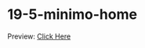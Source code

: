 # 19-5-minimo-home
Preview: <a href="https://jahidulraju.github.io/19-5-minimo-home/"> Click Here</a>
